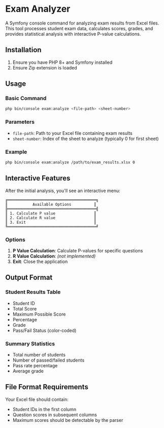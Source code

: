 # Exam Analyzer

A Symfony console command for analyzing exam results from Excel files. This tool processes student exam data, calculates scores, grades, and provides statistical analysis with interactive P-value calculations.

## Installation

1. Ensure you have PHP 8+ and Symfony installed
2. Ensure Zip extension is loaded

## Usage

### Basic Command

```bash
php bin/console exam:analyze <file-path> <sheet-number>
```

### Parameters

- `file-path`: Path to your Excel file containing exam results
- `sheet-number`: Index of the sheet to analyze (typically 0 for first sheet)

### Example

```bash
php bin/console exam:analyze /path/to/exam_results.xlsx 0
```

## Interactive Features

After the initial analysis, you'll see an interactive menu:

```
╔═══════════════════════════════════════╗
║           Available Options          ║
╠═══════════════════════════════════════╣
║ 1. Calculate P value                 ║
║ 2. Calculate R value                 ║
║ 3. Exit                              ║
╚═══════════════════════════════════════╝
```

### Options

1. **P Value Calculation**: Calculate P-values for specific questions
2. **R Value Calculation**: *(not implemented)*
3. **Exit**: Close the application

## Output Format

### Student Results Table
- Student ID
- Total Score
- Maximum Possible Score
- Percentage
- Grade
- Pass/Fail Status (color-coded)

### Summary Statistics
- Total number of students
- Number of passed/failed students
- Pass rate percentage
- Average grade

## File Format Requirements

Your Excel file should contain:
- Student IDs in the first column
- Question scores in subsequent columns
- Maximum scores should be detectable by the parser
